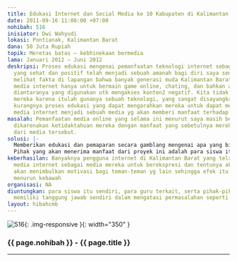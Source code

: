 ```yaml
---
title: Edukasi Internet dan Social Media ke 10 Kabupaten di Kalimantan Barat
date: 2011-09-16 11:08:00 +07:00
nohibah: 516
inisiator: Dwi Wahyudi
lokasi: Pontianak, Kalimantan Barat
dana: 50 Juta Rupiah
topik: Meretas batas – kebhinekaan bermedia
lama: Januari 2012 – Juni 2012
deskripsi: Proses edukasi mengenai pemanfaatan teknologi internet sebagai media berekspresi
  yang sehat dan positif telah menjadi sebuah amanah bagi diri saya sendiri setelah
  melihat fakta di lapangan bahwa banyak generasi muda Kalimantan Barat yang menggunakan
  media internet hanya untuk bermain game online, chating, dan bahkan ada beberapa
  diantaranya yang digunakan utk mengakses konten2 negatif. Kita tidak bisa menyalahkan
  mereka karena itulah gunanya sebuah teknologi, yang sangat disayangkan disini adalah
  kurangnya proses edukasi yang dapat mengarahkan mereka untuk dapat memanfaatkan
  media internet menjadi sebuah media yg akan memberi manfaat terhadap mereka sendiri.
masalah: Pemanfaatan media online yang selama ini menurut saya masih belum maksimal
  dikarenakan ketidaktahuan mereka dengan manfaat yang sebetulnya mereka bisa peroleh
  dari media tersebut.
solusi: |-
  Memberikan edukasi dan pemaparan secara gamblang mengenai apa yang bisa dilakukan dengan media internet, sekaligus berbagi cerita dan pengalaman nyata selama menjadi seorang blogger serta manfaat konkret apa yang telah dirasakan selama menggunakan semua media online seperti: facebook, twitter, dan lain-lain.
  Pihak yang akan menerima manfaat dari proyek ini adalah para siswa itu sendiri, para guru terkait, serta pihak-pihak yg sebetulnya memiliki tanggung jawab sendiri dalam mengatasi permasalahan seperti ini
keberhasilan: Banyaknya pengguna internet di Kalimantan Barat yang telah memanfaatkan
  media internet sebagai media mereka untuk berekspresi dan tentunya akan berimpact
  akan menimbulkan motivasi bagi teman-teman yg lain sehingga efek itu akan terus
  menurun kebawah
organisasi: NA
diuntungkan: para siswa itu sendiri, para guru terkait, serta pihak-pihak yg sebetulnya
  memiliki tanggung jawab sendiri dalam mengatasi permasalahan seperti ini
layout: hibahcmb
---
```


![516](/static/img/hibahcmb/516.png){: .img-responsive }{: width="350" }

### {{ page.nohibah }} - {{ page.title }}

---

